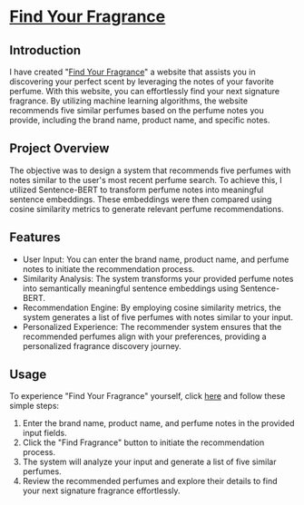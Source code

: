 # [Find Your Fragrance](https://find-your-fragrance.streamlit.app/)

## Introduction

I have created "[Find Your Fragrance](https://find-your-fragrance.streamlit.app/)" a website that assists you in discovering your perfect scent by leveraging the notes of your favorite perfume. With this website, you can effortlessly find your next signature fragrance. By utilizing machine learning algorithms, the website recommends five similar perfumes based on the perfume notes you provide, including the brand name, product name, and specific notes.

## Project Overview

The objective was to design a system that recommends five perfumes with notes similar to the user's most recent perfume search. To achieve this, I utilized Sentence-BERT to transform perfume notes into meaningful sentence embeddings. These embeddings were then compared using cosine similarity metrics to generate relevant perfume recommendations.

## Features

- User Input: You can enter the brand name, product name, and perfume notes to initiate the recommendation process.
- Similarity Analysis: The system transforms your provided perfume notes into semantically meaningful sentence embeddings using Sentence-BERT.
- Recommendation Engine: By employing cosine similarity metrics, the system generates a list of five perfumes with notes similar to your input.
- Personalized Experience: The recommender system ensures that the recommended perfumes align with your preferences, providing a personalized fragrance discovery journey.

## Usage
To experience "Find Your Fragrance" yourself, click [here](https://find-your-fragrance.streamlit.app/) and follow these simple steps:
1. Enter the brand name, product name, and perfume notes in the provided input fields.
2. Click the "Find Fragrance" button to initiate the recommendation process.
3. The system will analyze your input and generate a list of five similar perfumes.
4. Review the recommended perfumes and explore their details to find your next signature fragrance effortlessly.
